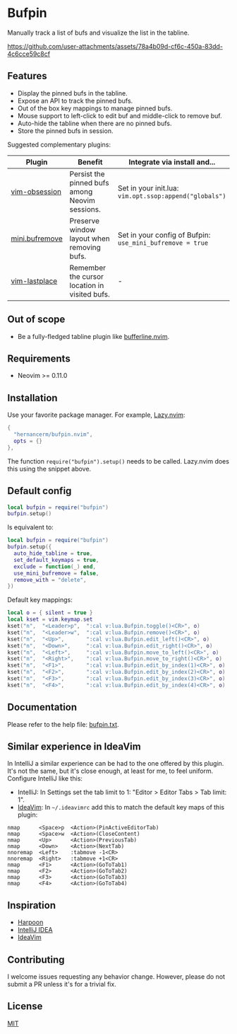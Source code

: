 # Bufpin

Manually track a list of bufs and visualize the list in the tabline.

https://github.com/user-attachments/assets/78a4b09d-cf6c-450a-83dd-4c6cce59c8cf

## Features

- Display the pinned bufs in the tabline.
- Expose an API to track the pinned bufs.
- Out of the box key mappings to manage pinned bufs.
- Mouse support to left-click to edit buf and middle-click to remove buf.
- Auto-hide the tabline when there are no pinned bufs.
- Store the pinned bufs in session.

Suggested complementary plugins:


| Plugin | Benefit | Integrate via install and... |
|---|---|---|
| [vim-obsession](https://github.com/tpope/vim-obsession) | Persist the pinned bufs among Neovim sessions. | Set in your init.lua:<br>`vim.opt.ssop:append("globals")` |
| [mini.bufremove](https://github.com/echasnovski/mini.bufremove) | Preserve window layout when removing bufs. | Set in your config of Bufpin:<br>`use_mini_bufremove = true` |
| [vim-lastplace](https://github.com/farmergreg/vim-lastplace) | Remember the cursor location in visited bufs. | - |

## Out of scope

- Be a fully-fledged tabline plugin like
  [bufferline.nvim](https://github.com/akinsho/bufferline.nvim).

## Requirements

- Neovim >= 0.11.0

## Installation

Use your favorite package manager. For example, [Lazy.nvim](https://github.com/folke/lazy.nvim):

```lua
{
  "hernancerm/bufpin.nvim",
  opts = {}
},
```

The function `require("bufpin").setup()` needs to be called. Lazy.nvim does this using the snippet
above.

## Default config

```lua
local bufpin = require("bufpin")
bufpin.setup()
```

Is equivalent to:

```lua
local bufpin = require("bufpin")
bufpin.setup({
  auto_hide_tabline = true,
  set_default_keymaps = true,
  exclude = function(_) end,
  use_mini_bufremove = false,
  remove_with = "delete",
})
```

Default key mappings:

```lua
local o = { silent = true }
local kset = vim.keymap.set
kset("n",  "<Leader>p",  ":cal v:lua.Bufpin.toggle()<CR>", o)
kset("n",  "<Leader>w",  ":cal v:lua.Bufpin.remove()<CR>", o)
kset("n",  "<Up>",       ":cal v:lua.Bufpin.edit_left()<CR>", o)
kset("n",  "<Down>",     ":cal v:lua.Bufpin.edit_right()<CR>", o)
kset("n",  "<Left>",     ":cal v:lua.Bufpin.move_to_left()<CR>", o)
kset("n",  "<Right>",    ":cal v:lua.Bufpin.move_to_right()<CR>", o)
kset("n",  "<F1>",       ":cal v:lua.Bufpin.edit_by_index(1)<CR>", o)
kset("n",  "<F2>",       ":cal v:lua.Bufpin.edit_by_index(2)<CR>", o)
kset("n",  "<F3>",       ":cal v:lua.Bufpin.edit_by_index(3)<CR>", o)
kset("n",  "<F4>",       ":cal v:lua.Bufpin.edit_by_index(4)<CR>", o)
```

## Documentation

Please refer to the help file: [bufpin.txt](./doc/bufpin.txt).

## Similar experience in IdeaVim

In IntelliJ a similar experience can be had to the one offered by this plugin. It's not the same,
but it's close enough, at least for me, to feel uniform. Configure IntelliJ like this:

- IntelliJ: In Settings set the tab limit to 1: "Editor > Editor Tabs > Tab limit: 1".
- [IdeaVim](https://github.com/JetBrains/ideavim): In `~/.ideavimrc` add this to match the default
  key maps of this plugin:

```text
nmap      <Space>p  <Action>(PinActiveEditorTab)
nmap      <Space>w  <Action>(CloseContent)
nmap      <Up>      <Action>(PreviousTab)
nmap      <Down>    <Action>(NextTab)
nnoremap  <Left>    :tabmove -1<CR>
nnoremap  <Right>   :tabmove +1<CR>
nmap      <F1>      <Action>(GoToTab1)
nmap      <F2>      <Action>(GoToTab2)
nmap      <F3>      <Action>(GoToTab3)
nmap      <F4>      <Action>(GoToTab4)
```

## Inspiration

- [Harpoon](https://github.com/ThePrimeagen/harpoon)
- [IntelliJ IDEA](https://www.jetbrains.com/idea/)
- [IdeaVim](https://github.com/JetBrains/ideavim)

## Contributing

I welcome issues requesting any behavior change. However, please do not submit a PR unless it's for
a trivial fix.

## License

[MIT](./LICENSE)
